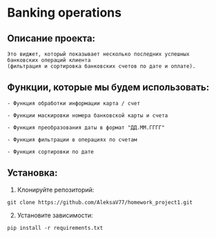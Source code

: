 # Banking operations

## Описание проекта:
```
Это виджет, который показывает несколько последних успешных 
банковских операций клиента 
(фильтрация и сортировка банковских счетов по дате и оплате).
```

## Функции, которые мы будем использовать:
```
- Функция обработки информации карта / счет
```
```
- Функции маскировки номера банковской карты и счета
```
```
- Функция преобразования даты в формат "ДД.ММ.ГГГГ"
```
```
- Функция фильтрации в операциях по счетам
```
```
- Функция сортировки по дате
```

## Установка:

1. Клонируйте репозиторий:
```
git clone https://github.com/AleksaV77/homework_project1.git
```
2. Установите зависимости:
```
pip install -r requirements.txt
```